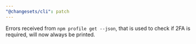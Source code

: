 ```yaml
---
"@changesets/cli": patch
---
```


Errors received from `npm profile get --json`, that is used to check if 2FA is required, will now always be printed.
